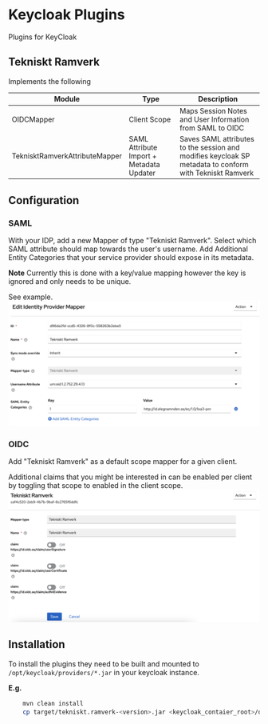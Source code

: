 # Keycloak Plugins

Plugins for KeyCloak

## Tekniskt Ramverk

Implements the following

| Module                         | Type                                     | Description                                                                                             |
|--------------------------------|------------------------------------------|---------------------------------------------------------------------------------------------------------|
| OIDCMapper                     | Client Scope                             | Maps Session Notes and User Information from SAML to OIDC                                               |
| TeknisktRamverkAttributeMapper | SAML Attribute Import + Metadata Updater | Saves SAML attributes to the session and modifies keycloak SP metadata to conform with Tekniskt Ramverk |


## Configuration

### SAML

With your IDP, add a new Mapper of type "Tekniskt Ramverk".
Select which SAML attribute should map towards the user's username.
Add Additional Entity Categories that your service provider should expose in its metadata.

**Note** Currently this is done with a key/value mapping however the key is ignored and only needs to be unique.

See example.
![Example Configuration](./docs/images/example-mapper-configuration.png)


### OIDC

Add "Tekniskt Ramverk" as a default scope mapper for a given client.

Additional claims that you might be interested in can be enabled per client by toggling that scope to enabled in the client scope.
![Example Configuration](./docs/images/example-client-scope-configuration.png)

## Installation
To install the plugins they need to be built and mounted to `/opt/keycloak/providers/*.jar` in your keycloak instance.

**E.g.**
```bash
    mvn clean install
    cp target/tekniskt.ramverk-<version>.jar <keycloak_contaier_root>/opt/keycloak/providers/tekniskt.ramverk-<version>.jar
```